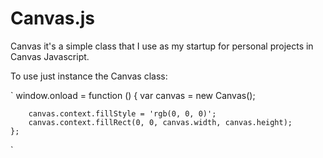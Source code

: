 Canvas.js
=====


Canvas it's a simple class that I use as my startup for personal projects in Canvas Javascript.

To use just instance the Canvas class:

`
	window.onload = function () {
		var canvas = new Canvas();

		canvas.context.fillStyle = 'rgb(0, 0, 0)';
		canvas.context.fillRect(0, 0, canvas.width, canvas.height);
	};
`